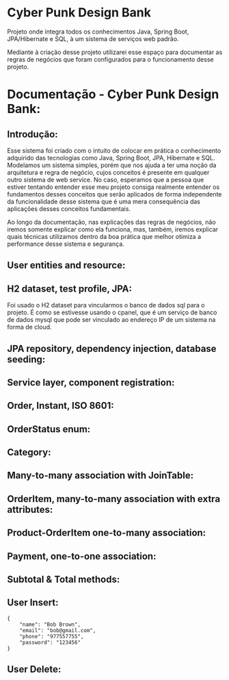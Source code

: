 # Cyber Punk Design Bank
Projeto onde integra todos os conhecimentos Java, Spring Boot, JPA/Hibernate e SQL, à um sistema de serviços web padrão.

Mediante à criação desse projeto utilizarei esse espaço para documentar as regras de negócios que foram configurados para o funcionamento desse projeto.

# Documentação - Cyber Punk Design Bank:

## Introdução:
Esse sistema foi criado com o intuito de colocar em prática o conhecimento adquirido das tecnologias como Java, Spring Boot, JPA, Hibernate e SQL. Modelamos um sistema simples, porém que nos ajuda a ter uma noção da arquitetura e regra de negócio, cujos conceitos é presente em qualquer outro sistema de web service. No caso, esperamos que a pessoa que estiver tentando entender esse meu projeto consiga realmente entender os fundamentos desses conceitos que serão aplicados de forma independente da funcionalidade desse sistema que é uma mera consequência das aplicações desses conceitos fundamentais.

Ao longo da documentação, nas explicações das regras de negócios, não iremos somente explicar como ela funciona, mas, também, iremos explicar quais técnicas utilizamos dentro da boa prática que melhor otimiza a performance desse sistema e segurança.

## User entities and resource:

## H2 dataset, test profile, JPA:
Foi usado o H2 dataset para vincularmos o banco de dados sql para o projeto. É como se estivesse usando o cpanel, que é um serviço de banco de dados mysql que pode ser vinculado ao endereço IP de um sistema na forma de cloud.

## JPA repository, dependency injection, database seeding:

## Service layer, component registration:

## Order, Instant, ISO 8601:

## OrderStatus enum:

## Category:

## Many-to-many association with JoinTable:

## OrderItem, many-to-many association with extra attributes:

## Product-OrderItem one-to-many association:

## Payment, one-to-one association:

## Subtotal & Total methods:

## User Insert:

	{
		"name": "Bob Brown",
		"email": "bob@gmail.com",
		"phone": "977557755",
		"password": "123456"
	}
	
## User Delete:
